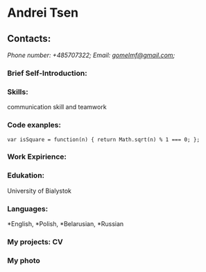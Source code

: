 # Andrei Tsen

## Contacts:

_Phone number: +485707322;_
_Email: gomelmf@gmail.com;_

### Brief Self-Introduction:

### Skills:

communication skill and teamwork


### Code exanples:

 ``var isSquare = function(n) {
    return Math.sqrt(n) % 1 === 0;
   };
``

### Work Expirience:

### Edukation: 

University of Bialystok

### Languages: 

*English, *Polish, *Belarusian, *Russian

### My projects: CV 


### My photo



